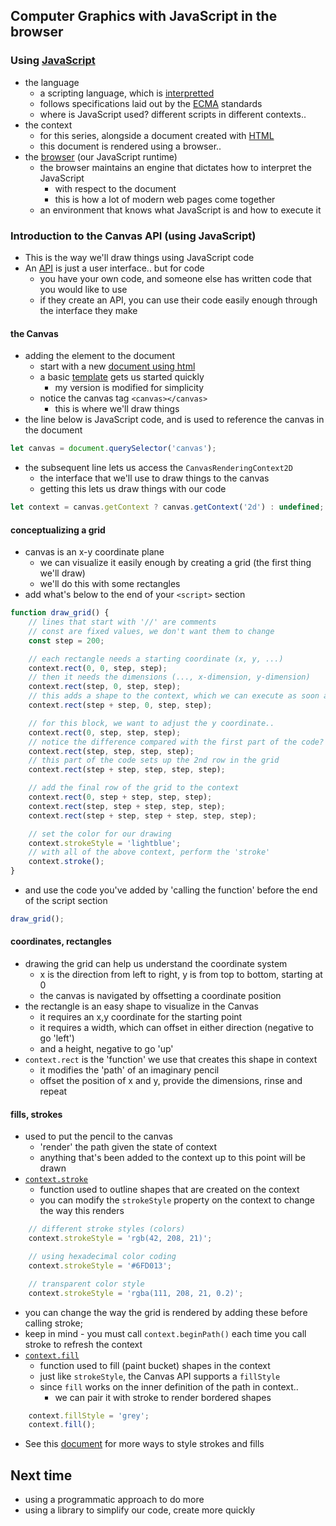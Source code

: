 ## Computer Graphics with JavaScript in the browser

### Using [JavaScript](https://developer.mozilla.org/en-US/docs/Web/JavaScript)
- the language
  - a scripting language, which is [interpretted](https://en.wikipedia.org/wiki/Just-in-time_compilation)
  - follows specifications laid out by the [ECMA](https://stackoverflow.com/a/4269188) standards
  - where is JavaScript used? different scripts in different contexts..
- the context
  - for this series, alongside a document created with [HTML](https://developer.mozilla.org/en-US/docs/Learn/Getting_started_with_the_web/HTML_basics)
  - this document is rendered using a browser..
- the [browser](https://en.wikipedia.org/wiki/Web_browser) (our JavaScript runtime)
  - the browser maintains an engine that dictates how to interpret the JavaScript
    - with respect to the document
    - this is how a lot of modern web pages come together
  - an environment that knows what JavaScript is and how to execute it

### Introduction to the Canvas API (using JavaScript)
- This is the way we'll draw things using JavaScript code
- An [API](https://en.wikipedia.org/wiki/API) is just a user interface.. but for code
  - you have your own code, and someone else has written code that you would like to use
  - if they create an API, you can use their code easily enough through the interface they make

#### the Canvas
- adding the element to the document
  - start with a new [document using html](./canvas.html)
  - a basic [template](https://developer.mozilla.org/en-US/docs/Web/API/Canvas_API/Tutorial/Basic_usage#a_skeleton_template) gets us started quickly
    - my version is modified for simplicity
  - notice the canvas tag `<canvas></canvas>`
    - this is where we'll draw things
- the line below is JavaScript code, and is used to reference the canvas in the document
```js
let canvas = document.querySelector('canvas');
```
- the subsequent line lets us access the `CanvasRenderingContext2D`
  - the interface that we'll use to draw things to the canvas
  - getting this lets us draw things with our code
```js
let context = canvas.getContext ? canvas.getContext('2d') : undefined;
```

#### conceptualizing a grid
- canvas is an x-y coordinate plane
  - we can visualize it easily enough by creating a grid (the first thing we'll draw)
  - we'll do this with some rectangles
- add what's below to the end of your `<script>` section
```js
function draw_grid() {
    // lines that start with '//' are comments
    // const are fixed values, we don't want them to change
    const step = 200;

    // each rectangle needs a starting coordinate (x, y, ...)
    context.rect(0, 0, step, step);
    // then it needs the dimensions (..., x-dimension, y-dimension)
    context.rect(step, 0, step, step);
    // this adds a shape to the context, which we can execute as soon as we want to draw
    context.rect(step + step, 0, step, step);

    // for this block, we want to adjust the y coordinate..
    context.rect(0, step, step, step);
    // notice the difference compared with the first part of the code?
    context.rect(step, step, step, step);
    // this part of the code sets up the 2nd row in the grid
    context.rect(step + step, step, step, step);

    // add the final row of the grid to the context
    context.rect(0, step + step, step, step);
    context.rect(step, step + step, step, step);
    context.rect(step + step, step + step, step, step);

    // set the color for our drawing
    context.strokeStyle = 'lightblue';
    // with all of the above context, perform the 'stroke'
    context.stroke();
}
```
- and use the code you've added by 'calling the function' before the end of the script section
```js
draw_grid();
```

#### coordinates, rectangles
- drawing the grid can help us understand the coordinate system
  - x is the direction from left to right, y is from top to bottom, starting at 0
  - the canvas is navigated by offsetting a coordinate position
- the rectangle is an easy shape to visualize in the Canvas
  - it requires an x,y coordinate for the starting point
  - it requires a width, which can offset in either direction (negative to go 'left')
  - and a height, negative to go 'up'
- `context.rect` is the 'function' we use that creates this shape in context
  - it modifies the 'path' of an imaginary pencil
  - offset the position of x and y, provide the dimensions, rinse and repeat

#### fills, strokes
- used to put the pencil to the canvas
  - 'render' the path given the state of context
  - anything that's been added to the context up to this point will be drawn
- [`context.stroke`](https://developer.mozilla.org/en-US/docs/Web/API/CanvasRenderingContext2D/stroke)
  - function used to outline shapes that are created on the context
  - you can modify the `strokeStyle` property on the context to change the way this renders
```js
    // different stroke styles (colors)
    context.strokeStyle = 'rgb(42, 208, 21)';

    // using hexadecimal color coding
    context.strokeStyle = '#6FD013';

    // transparent color style
    context.strokeStyle = 'rgba(111, 208, 21, 0.2)';
```
  - you can change the way the grid is rendered by adding these before calling stroke;
  - keep in mind - you must call `context.beginPath()` each time you call stroke to refresh the context
- [`context.fill`](https://developer.mozilla.org/en-US/docs/Web/API/CanvasRenderingContext2D/fill)
  - function used to fill (paint bucket) shapes in the context
  - just like `strokeStyle`, the Canvas API supports a `fillStyle`
  - since `fill` works on the inner definition of the path in context..
    - we can pair it with stroke to render bordered shapes
```js
    context.fillStyle = 'grey';
    context.fill();
```
- See this [document](https://developer.mozilla.org/en-US/docs/Web/API/Canvas_API/Tutorial/Applying_styles_and_colors) for more ways to style strokes and fills

## Next time
- using a programmatic approach to do more
- using a library to simplify our code, create more quickly
